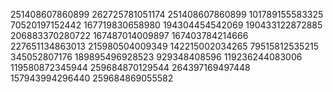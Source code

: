 251408607860899
262725781051174
251408607860899
101789155583325
70520197152442
167719830658980
194304454542069
190433122872885
206883370280722
167487014009897
167403784214666
227651134863013
215980504009349
142215002034265
79515812535215
345052807176
189895496928523
929348408596
119236244083006
119580872345944
259684870129544
264397169497448
157943994296440
259684869055582
